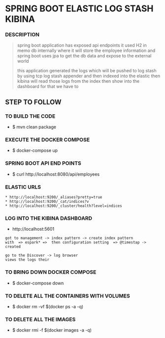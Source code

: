 # SPRING BOOT ELASTIC LOG STASH KIBINA 
### DESCRIPTION 
> spring boot application has exposed api endpoints it used H2 in memo db
> internally  where it will store the employee information and spring boot 
> uses jpa to get the db data and expose to the external world 
>
> this application generated the logs which will be pushed to log stash by using 
> tcp log stash appender and then indexed into the elastic then kibina will 
> read those logs from the index then show into the dashboard for that we have to 


## STEP TO FOLLOW
### TO BUILD THE CODE 
* $ mvn clean package

### EXECUTE THE DOCKER COMPOSE 
* $ docker-compose up

### SPRING BOOT API END POINTS
* $ curl http://localhost:8080/api/employees

### ELASTIC URLS
````
* http://localhost:9200/_aliases?pretty=true
* http://localhost:9200/_cat/indices?v
* http://localhost:9200/_cluster/health?level=indices
````

### LOG INTO THE KIBINA DASHBOARD 
* http://localhost:5601
````
got to management -> index pattern -> create index pattern
with  => espark* =>  then configuration setting  => @timestap -> created

go to the Discover -> log browser
views the logs their  
````

### TO BRING DOWN DOCKER COMPOSE 
* $ docker-compose down

### TO DELETE ALL THE CONTAINERS WITH VOLUMES
* $ docker rm -vf $(docker ps -a -q)

### TO DELETE ALL THE IMAGES
* $ docker rmi -f $(docker images -a -q)


